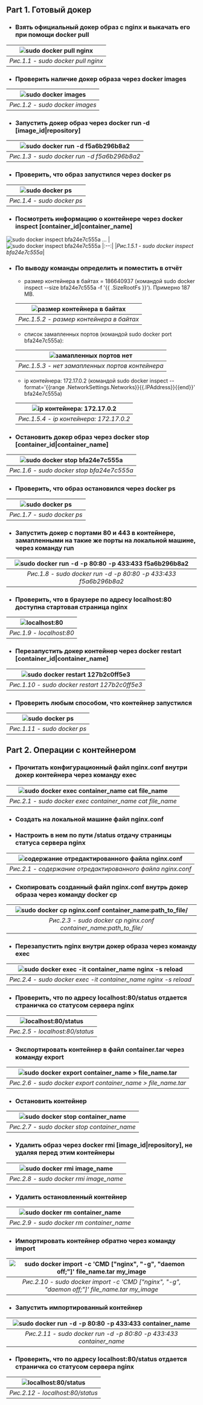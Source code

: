 ## Part 1. Готовый докер

+ ### Взять официальный докер образ с nginx и выкачать его при помощи docker pull

|![sudo docker pull nginx](screenshots/1.1.png)|
|:--:|
|*Рис.1.1 - sudo docker pull nginx*|

+ ### Проверить наличие докер образа через docker images

|![sudo docker images](screenshots/1.2.png)|
|:--:|
|*Рис.1.2 - sudo docker images*|

+ ### Запустить докер образ через docker run -d [image_id|repository]

|![sudo docker run -d f5a6b296b8a2](screenshots/1.3.png)|
|:--:|
|*Рис.1.3 - sudo docker run -d f5a6b296b8a2*|

+ ### Проверить, что образ запустился через docker ps

|![sudo docker ps](screenshots/1.4.png)|
|:--:|
|*Рис.1.4 - sudo docker ps*|

+ ### Посмотреть информацию о контейнере через docker inspect [container_id|container_name]

![sudo docker inspect bfa24e7c555a](screenshots/1.5.1.png)
...
|![sudo docker inspect bfa24e7c555a](screenshots/1.5.5.a.png)
|:--:|
|*Рис.1.5.1 - sudo docker inspect bfa24e7c555a*|

+ ### По выводу команды определить и поместить в отчёт

   + размер контейнера в байтах = 186640937 (командой sudo docker inspect --size bfa24e7c555a -f '{{ .SizeRootFs }}'). Примерно 187 MB.
   
    |![размер контейнера в байтах](screenshots/1.5.2.png)|
    |:--:|
    |*Рис.1.5.2 - размер контейнера в байтах*|

   + список замапленных портов (командой sudo docker port bfa24e7c555a):
   
    |![замапленных портов нет](screenshots/1.5.3.png)|
    |:--:|
    |*Рис.1.5.3 - нет замапленных портов контейнера*|

   + ip контейнера: 172.17.0.2 (командой sudo docker inspect --format='{{range .NetworkSettings.Networks}}{{.IPAddress}}{{end}}' bfa24e7c555a)

    |![ip контейнера: 172.17.0.2](screenshots/1.5.4.png)|
    |:--:|
    |*Рис.1.5.4 - ip контейнера: 172.17.0.2*|

+ ### Остановить докер образ через docker stop [container_id|container_name]

|![sudo docker stop bfa24e7c555a](screenshots/1.6.png)|
|:--:|
|*Рис.1.6 - sudo docker stop bfa24e7c555a*|

+ ### Проверить, что образ остановился через docker ps

|![sudo docker ps](screenshots/1.7.png)|
|:--:|
|*Рис.1.7 - sudo docker ps*|

+ ### Запустить докер с портами 80 и 443 в контейнере, замапленными на такие же порты на локальной машине, через команду run

|![sudo docker run -d -p 80:80 -p 433:433 f5a6b296b8a2](screenshots/1.8.png)|
|:--:|
|*Рис.1.8 - sudo docker run -d -p 80:80 -p 433:433 f5a6b296b8a2*|

+ ### Проверить, что в браузере по адресу localhost:80 доступна стартовая страница nginx

|![localhost:80](screenshots/1.9.png)|
|:--:|
|*Рис.1.9 - localhost:80*|

+ ### Перезапустить докер контейнер через docker restart [container_id|container_name]

|![sudo docker restart 127b2c0ff5e3](screenshots/1.10.png)|
|:--:|
|*Рис.1.10 - sudo docker restart 127b2c0ff5e3*|

+ ### Проверить любым способом, что контейнер запустился

|![sudo docker ps](screenshots/1.11.png)|
|:--:|
|*Рис.1.11 - sudo docker ps*|

## Part 2. Операции с контейнером

+ ### Прочитать конфигурационный файл nginx.conf внутри докер контейнера через команду exec

|![sudo docker exec container_name cat file_name](screenshots/2.1.png)|
|:--:|
|*Рис.2.1 - sudo docker exec container_name cat file_name*|

+ ### Создать на локальной машине файл nginx.conf
+ ### Настроить в нем по пути /status отдачу страницы статуса сервера nginx

|![содержание отредактированного файла nginx.conf](screenshots/2.2.png)|
|:--:|
|*Рис.2.1 - содержание отредактированного файла nginx.conf*|

+ ### Скопировать созданный файл nginx.conf внутрь докер образа через команду docker cp

|![sudo docker cp nginx.conf container_name:path_to_file/](screenshots/2.3.png)|
|:--:|
|*Рис.2.3 - sudo docker cp nginx.conf container_name:path_to_file/*|

+ ### Перезапустить nginx внутри докер образа через команду exec

|![sudo docker exec -it container_name nginx -s reload](screenshots/2.4.png)|
|:--:|
|*Рис.2.4 - sudo docker exec -it container_name nginx -s reload*|

+ ### Проверить, что по адресу localhost:80/status отдается страничка со статусом сервера nginx

|![localhost:80/status](screenshots/2.5.png)|
|:--:|
|*Рис.2.5 - localhost:80/status*|

+ ### Экспортировать контейнер в файл container.tar через команду export

|![sudo docker export container_name > file_name.tar](screenshots/2.6.png)|
|:--:|
|*Рис.2.6 - sudo docker export container_name > file_name.tar*|

+ ### Остановить контейнер

|![sudo docker stop container_name](screenshots/2.7.png)|
|:--:|
|*Рис.2.7 - sudo docker stop container_name*|

+ ### Удалить образ через docker rmi [image_id|repository], не удаляя перед этим контейнеры

|![sudo docker rmi image_name](screenshots/2.8.png)|
|:--:|
|*Рис.2.8 - sudo docker rmi image_name*|

+ ### Удалить остановленный контейнер

|![sudo docker rm container_name](screenshots/2.9.png)|
|:--:|
|*Рис.2.9 - sudo docker rm container_name*|

+ ### Импортировать контейнер обратно через команду import

|![sudo docker import -c 'CMD ["nginx", "-g", "daemon off;"]' file_name.tar my_image](screenshots/2.10.png)|
|:--:|
|*Рис.2.10 - sudo docker import -c 'CMD ["nginx", "-g", "daemon off;"]' file_name.tar my_image*|

+ ### Запустить импортированный контейнер

|![sudo docker run -d -p 80:80 -p 433:433 container_name](screenshots/2.11.png)|
|:--:|
|*Рис.2.11 - sudo docker run -d -p 80:80 -p 433:433 container_name*|

+ ### Проверить, что по адресу localhost:80/status отдается страничка со статусом сервера nginx

|![localhost:80/status](screenshots/2.12.png)|
|:--:|
|*Рис.2.12 - localhost:80/status*|
